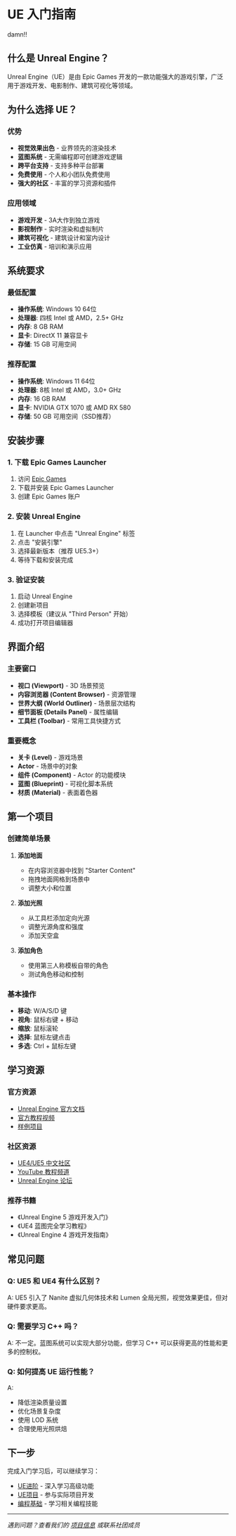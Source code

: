 # UE 入门指南
damn!!

## 什么是 Unreal Engine？

Unreal Engine（UE）是由 Epic Games 开发的一款功能强大的游戏引擎，广泛用于游戏开发、电影制作、建筑可视化等领域。

## 为什么选择 UE？

### 优势
- **视觉效果出色** - 业界领先的渲染技术
- **蓝图系统** - 无需编程即可创建游戏逻辑
- **跨平台支持** - 支持多种平台部署
- **免费使用** - 个人和小团队免费使用
- **强大的社区** - 丰富的学习资源和插件

### 应用领域
- **游戏开发** - 3A大作到独立游戏
- **影视制作** - 实时渲染和虚拟制片
- **建筑可视化** - 建筑设计和室内设计
- **工业仿真** - 培训和演示应用

## 系统要求

### 最低配置
- **操作系统**: Windows 10 64位
- **处理器**: 四核 Intel 或 AMD，2.5+ GHz
- **内存**: 8 GB RAM
- **显卡**: DirectX 11 兼容显卡
- **存储**: 15 GB 可用空间

### 推荐配置
- **操作系统**: Windows 11 64位
- **处理器**: 8核 Intel 或 AMD，3.0+ GHz
- **内存**: 16 GB RAM
- **显卡**: NVIDIA GTX 1070 或 AMD RX 580
- **存储**: 50 GB 可用空间（SSD推荐）

## 安装步骤

### 1. 下载 Epic Games Launcher
1. 访问 [Epic Games](https://www.epicgames.com/store/zh-CN/)
2. 下载并安装 Epic Games Launcher
3. 创建 Epic Games 账户

### 2. 安装 Unreal Engine
1. 在 Launcher 中点击 "Unreal Engine" 标签
2. 点击 "安装引擎"
3. 选择最新版本（推荐 UE5.3+）
4. 等待下载和安装完成

### 3. 验证安装
1. 启动 Unreal Engine
2. 创建新项目
3. 选择模板（建议从 "Third Person" 开始）
4. 成功打开项目编辑器

## 界面介绍

### 主要窗口
- **视口 (Viewport)** - 3D 场景预览
- **内容浏览器 (Content Browser)** - 资源管理
- **世界大纲 (World Outliner)** - 场景层次结构
- **细节面板 (Details Panel)** - 属性编辑
- **工具栏 (Toolbar)** - 常用工具快捷方式

### 重要概念
- **关卡 (Level)** - 游戏场景
- **Actor** - 场景中的对象
- **组件 (Component)** - Actor 的功能模块
- **蓝图 (Blueprint)** - 可视化脚本系统
- **材质 (Material)** - 表面着色器

## 第一个项目

### 创建简单场景
1. **添加地面**
   - 在内容浏览器中找到 "Starter Content"
   - 拖拽地面网格到场景中
   - 调整大小和位置

2. **添加光照**
   - 从工具栏添加定向光源
   - 调整光源角度和强度
   - 添加天空盒

3. **添加角色**
   - 使用第三人称模板自带的角色
   - 测试角色移动和控制

### 基本操作
- **移动**: W/A/S/D 键
- **视角**: 鼠标右键 + 移动
- **缩放**: 鼠标滚轮
- **选择**: 鼠标左键点击
- **多选**: Ctrl + 鼠标左键

## 学习资源

### 官方资源
- [Unreal Engine 官方文档](https://docs.unrealengine.com/5.3/zh-CN/)
- [官方教程视频](https://www.unrealengine.com/zh-CN/onlinelearning)
- [样例项目](https://www.unrealengine.com/marketplace/zh-CN/content-cat/samples)

### 社区资源
- [UE4/UE5 中文社区](https://www.unrealengine.com/zh-CN/community)
- [YouTube 教程频道](https://www.youtube.com/c/UnrealEngine)
- [Unreal Engine 论坛](https://forums.unrealengine.com/)

### 推荐书籍
- 《Unreal Engine 5 游戏开发入门》
- 《UE4 蓝图完全学习教程》
- 《Unreal Engine 4 游戏开发指南》

## 常见问题

### Q: UE5 和 UE4 有什么区别？
A: UE5 引入了 Nanite 虚拟几何体技术和 Lumen 全局光照，视觉效果更佳，但对硬件要求更高。

### Q: 需要学习 C++ 吗？
A: 不一定。蓝图系统可以实现大部分功能，但学习 C++ 可以获得更高的性能和更多的控制权。

### Q: 如何提高 UE 运行性能？
A: 
- 降低渲染质量设置
- 优化场景复杂度
- 使用 LOD 系统
- 合理使用光照烘焙

## 下一步

完成入门学习后，可以继续学习：
- [UE进阶](进阶.md) - 深入学习高级功能
- [UE项目](项目.md) - 参与实际项目开发
- [编程基础](../编程基础/CSharp.md) - 学习相关编程技能

---

*遇到问题？查看我们的 [项目信息](../项目信息/蜀祭·太初.md) 或联系社团成员*

